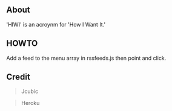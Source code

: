 ## About

'HIWI' is an acroynm for 'How I Want It.'

## HOWTO

Add a feed to the menu array in rssfeeds.js then point and click.

## Credit

>Jcubic

>Heroku
